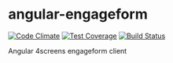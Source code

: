 angular-engageform
==================

[![Code Climate](https://codeclimate.com/github/4screens/angular-engageform/badges/gpa.svg)](https://codeclimate.com/github/4screens/angular-engageform)
[![Test Coverage](https://codeclimate.com/github/4screens/angular-engageform/badges/coverage.svg)](https://codeclimate.com/github/4screens/angular-engageform)
[![Build Status](https://travis-ci.org/4screens/angular-engageform.svg?branch=master)](https://travis-ci.org/4screens/angular-engageform)


Angular 4screens engageform client
